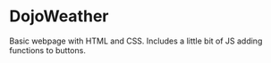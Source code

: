 # DojoWeather 

Basic webpage with HTML and CSS. Includes a little bit of JS adding functions to buttons.
